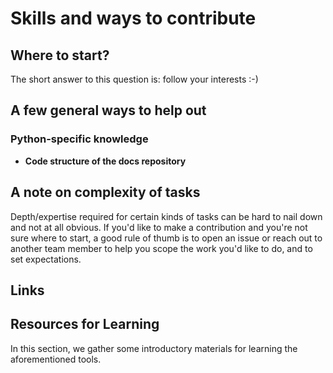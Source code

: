 # Skills and ways to contribute



## Where to start?

The short answer to this question is: follow your interests :-) 

## A few general ways to help out


### Python-specific knowledge

- **Code structure of the docs repository**

## A note on complexity of tasks

Depth/expertise required for certain kinds of tasks can be hard to nail down and not at
all obvious. If you'd like to make a contribution and you're not sure where to start,
a good rule of thumb is to open an issue or reach out to another team member to help
you scope the work you'd like to do, and to set expectations.

## Links



## Resources for Learning

In this section, we gather some introductory materials for learning the aforementioned tools.


